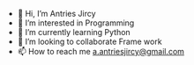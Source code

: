 - 👋 Hi, I’m Antries Jircy
- 👀 I’m interested in Programming
- 🌱 I’m currently learning Python
- 💞️ I’m looking to collaborate Frame work
- 📫 How to reach me a.antriesjircy@gmail.com

<!---
Antries-Jircy/Antries-Jircy is a ✨ special ✨ repository because its `README.md` (this file) appears on your GitHub profile.
You can click the Preview link to take a look at your changes.
--->
